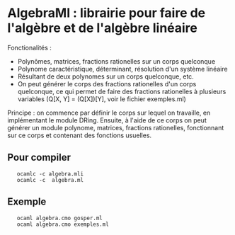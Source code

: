 AlgebraMl : librairie pour faire de l'algèbre et de l'algèbre linéaire
======================================================================

Fonctionalités : 
- Polynômes, matrices, fractions rationelles sur un corps quelconque
- Polynome caractéristique, déterminant, résolution d'un système linéaire
- Résultant de deux polynomes sur un corps quelconque, etc. 
- On peut générer le corps des fractions rationelles d'un corps quelconque, ce qui permet de faire des fractions rationelles à plusieurs variables
  (Q[X, Y] = (Q[X])[Y], voir le fichier exemples.ml)

Principe : on commence par définir le corps sur lequel on travaille, en implémentant le module DRing.
Ensuite, à l'aide de ce corps on peut générer un module polynome, matrices, fractions rationelles, fonctionnant sur ce corps et contenant des fonctions usuelles.

Pour compiler
-------------

```
   ocamlc -c algebra.mli
   ocamlc -c  algebra.ml
```
Exemple
-------

```
   ocaml algebra.cmo gosper.ml
   ocaml algebra.cmo exemples.ml

```